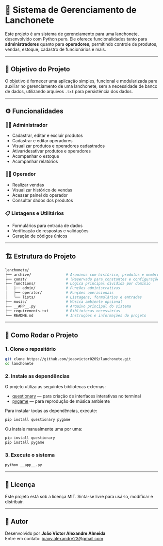 # 🧾 Sistema de Gerenciamento de Lanchonete

Este projeto é um sistema de gerenciamento para uma lanchonete, desenvolvido com Python puro. Ele oferece funcionalidades tanto para **administradores** quanto para **operadores**, permitindo controle de produtos, vendas, estoque, cadastro de funcionários e mais.

---

## 🎯 Objetivo do Projeto

O objetivo é fornecer uma aplicação simples, funcional e modularizada para auxiliar no gerenciamento de uma lanchonete, sem a necessidade de banco de dados, utilizando arquivos `.txt` para persistência dos dados.

---

## ⚙️ Funcionalidades

### 👨‍💼 Administrador
- Cadastrar, editar e excluir produtos
- Cadastrar e editar operadores
- Visualizar produtos e operadores cadastrados
- Ativar/desativar produtos e operadores
- Acompanhar o estoque
- Acompanhar relatórios

### 🧑‍🍳 Operador
- Realizar vendas
- Visualizar histórico de vendas
- Acessar painel do operador
- Consultar dados dos produtos

### 📋 Listagens e Utilitários
- Formulários para entrada de dados
- Verificação de respostas e validações
- Geração de códigos únicos

---

## 🏗️ Estrutura do Projeto

```bash
lanchonete/
├── archive/                # Arquivos com histórico, produtos e membros
├── const/                  # (Reservado para constantes e configurações)
├── functions/              # Lógica principal dividida por domínio
│   ├── admin/              # Funções administrativas
│   ├── operator/           # Funções operacionais
│   └── lists/              # Listagens, formulários e entradas
├── music/                  # Música ambiente opcional
├── __APP__.py              # Arquivo principal do sistema
├── requirements.txt        # Bibliotecas necessárias
└── README.md               # Instruções e informações do projeto
```

---

## 🚀 Como Rodar o Projeto

### 1. Clone o repositório

```bash
git clone https://github.com/joaovictor0209/lanchonete.git
cd lanchonete
```

### 2. Instale as dependências

O projeto utiliza as seguintes bibliotecas externas:
- [questionary](https://github.com/tmbo/questionary) — para criação de interfaces interativas no terminal
- [pygame](https://www.pygame.org/) — para reprodução de música ambiente

Para instalar todas as dependências, execute:

```bash
pip install questionary pygame
```

Ou instale manualmente uma por uma:

```bash
pip install questionary
pip install pygame
```

### 3. Execute o sistema

```bash
python __app__.py
```

---

## 📄 Licença

Este projeto está sob a licença MIT. Sinta-se livre para usá-lo, modificar e distribuir.

---

## 🙋 Autor

Desenvolvido por **João Victor Alexandre Almeida**  
Entre em contato: joaov.alexandre23@gmail.com
